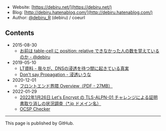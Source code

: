 - Website: [https://debiru.net/](https://debiru.net/)
- Blog: [http://debiru.hatenablog.com/](http://debiru.hatenablog.com/)
- Author: [@debiru_R](https://twitter.com/debiru_R) (debiru) / coeurl

## Contents

- 2015-08-30
    - [お前は table-cell に position: relative できなかった人の数を覚えているのか - @debiru](https://debiru.net/slide/20150830/table-relative/)
- 2019-05-10
    - [LT資料 - 我々が、DNSの浸透を待つ間に起きている真実](https://debiru.net/dns/20190510.pdf)
    - [Don't say Propagation - 浸透いうな](https://debiru.net/dns/)
- 2020-12-01
    - [フロントエンド界隈 Overview（PDF - 27MB）](https://iij.github.io/bootcamp/frontend_overview.pdf)
- 2022-01-29
    - [2022年1月26日 Let's Encrypt の TLS-ALPN-01 チャレンジによる証明書取り消しの状況調査（\*.jp ドメイン名）](https://alpn20220126.lavoscore.org/)
    - [OCSP Checker](https://ssl.lavoscore.org/api/sslcert-expires/ocsp-checker/?q=lavoscore.org)

---

This page is published by GitHub.
